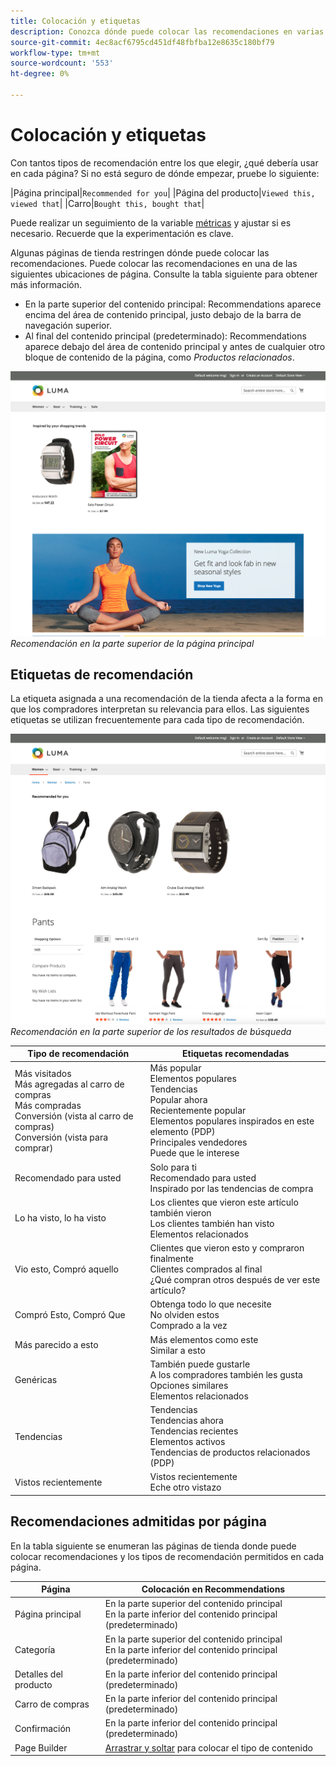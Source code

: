 ```yaml
---
title: Colocación y etiquetas
description: Conozca dónde puede colocar las recomendaciones en varias páginas del sitio y las sugerencias para las etiquetas más utilizadas para cada tipo de recomendación.
source-git-commit: 4ec8acf6795cd451df48fbfba12e8635c180bf79
workflow-type: tm+mt
source-wordcount: '553'
ht-degree: 0%

---
```


# Colocación y etiquetas

Con tantos tipos de recomendación entre los que elegir, ¿qué debería usar en cada página? Si no está seguro de dónde empezar, pruebe lo siguiente:

|Página principal|`Recommended for you`| |Página del producto|`Viewed this, viewed that`| |Carro|`Bought this, bought that`|

Puede realizar un seguimiento de la variable [métricas](workspace.md) y ajustar si es necesario. Recuerde que la experimentación es clave.

Algunas páginas de tienda restringen dónde puede colocar las recomendaciones. Puede colocar las recomendaciones en una de las siguientes ubicaciones de página. Consulte la tabla siguiente para obtener más información.

- En la parte superior del contenido principal: Recommendations aparece encima del área de contenido principal, justo debajo de la barra de navegación superior.
- Al final del contenido principal (predeterminado): Recommendations aparece debajo del área de contenido principal y antes de cualquier otro bloque de contenido de la página, como _Productos relacionados_.

![Ubicación de recomendación](assets/storefront-home-page-top.png)
_Recomendación en la parte superior de la página principal_

## Etiquetas de recomendación

La etiqueta asignada a una recomendación de la tienda afecta a la forma en que los compradores interpretan su relevancia para ellos. Las siguientes etiquetas se utilizan frecuentemente para cada tipo de recomendación.

![Ubicación de recomendación](assets/storefront-search-results-top.png)
_Recomendación en la parte superior de los resultados de búsqueda_

| Tipo de recomendación | Etiquetas recomendadas |
|---|---|
| Más visitados<br> Más agregadas al carro de compras<br>Más compradas<br>Conversión (vista al carro de compras)<br>Conversión (vista para comprar) | Más popular<br>Elementos populares<br>Tendencias<br>Popular ahora<br>Recientemente popular<br>Elementos populares inspirados en este elemento (PDP)<br>Principales vendedores<br>Puede que le interese |
| Recomendado para usted | Solo para ti<br>Recomendado para usted<br>Inspirado por las tendencias de compra |
| Lo ha visto, lo ha visto | Los clientes que vieron este artículo también vieron<br>Los clientes también han visto<br>Elementos relacionados |
| Vio esto, Compró aquello | Clientes que vieron esto y compraron finalmente<br>Clientes comprados al final<br>¿Qué compran otros después de ver este artículo? |
| Compró Esto, Compró Que | Obtenga todo lo que necesite<br>No olviden estos<br>Comprado a la vez |
| Más parecido a esto | Más elementos como este<br>Similar a esto |
| Genéricas | También puede gustarle<br>A los compradores también les gusta<br>Opciones similares<br>Elementos relacionados |
| Tendencias | Tendencias<br>Tendencias ahora<br>Tendencias recientes<br>Elementos activos<br>Tendencias de productos relacionados (PDP) |
| Vistos recientemente | Vistos recientemente<br>Eche otro vistazo |

## Recomendaciones admitidas por página

En la tabla siguiente se enumeran las páginas de tienda donde puede colocar recomendaciones y los tipos de recomendación permitidos en cada página.

| Página | Colocación en Recommendations |
|---|---|
| Página principal | En la parte superior del contenido principal<br>En la parte inferior del contenido principal (predeterminado) | Más visitados<br>Más compradas<br>Más agregadas al carro de compras<br>Recomendado para usted<br>Tendencias |
| Categoría | En la parte superior del contenido principal<br>En la parte inferior del contenido principal (predeterminado) | Más visitados<br>Más compradas<br>Más agregadas al carro de compras<br>Recomendado para usted<br>Tendencias |
| Detalles del producto | En la parte inferior del contenido principal (predeterminado) | Más visitados<br>Más compradas<br>Más agregadas al carro de compras<br>Lo ha visto, ha visto que<br>Visto esto, comprado que<br>Compré esto, compré aquello<br>Más parecido a esto<br>Tendencias<br>Similitud visual |
| Carro de compras | En la parte inferior del contenido principal (predeterminado) | Más visitados<br>Más compradas<br>Más agregadas al carro de compras<br>Lo ha visto, ha visto que<br>Visto esto, comprado que<br>Compré esto, compré aquello<br>Más parecido a esto<br>Tendencias |
| Confirmación | En la parte inferior del contenido principal (predeterminado) | Más visitados<br>Más compradas<br>Más agregadas al carro de compras<br>Lo ha visto, ha visto que<br>Visto esto, comprado que<br>Compré esto, compré aquello<br>Más parecido a esto<br>Tendencias |
| Page Builder | [Arrastrar y soltar](https://docs.magento.com/user-guide/cms/page-builder-add-recommendations.html#add-an-existing-recommendation-unit) para colocar el tipo de contenido | Más visitados<br>Más compradas<br>Más agregadas al carro de compras<br>Recomendado para usted<br>Tendencias |
